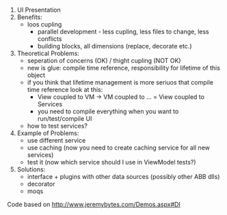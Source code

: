 1. UI Presentation
2. Benefits:
	- loos cupling 
		- parallel development - less cupling, less files to change, less conflicts
		- building blocks, all dimensions (replace, decorate etc.)
3. Theoretical Problems:
	- seperation of concerns (OK) / thight cupling (NOT OK)
	- new is glue: compile time reference, responsibility for lifetime of this object
	- if you think that lifetime management is more seriuos that compile time reference look at this:
		- View coupled to VM -> VM coupled to ... = View coupled to Services
		- you need to compile everything when you want to run/test/compile UI
	- how to test services?
4. Example of Problems:
	- use different service
	- use caching (now you need to create caching service for all new services)
	- test it (now which service should I use in ViewModel tests?)
5. Solutions:
	- interface + plugins with other data sources (possibly other ABB dlls)
	- decorator
	- moqs

Code based on http://www.jeremybytes.com/Demos.aspx#DI
